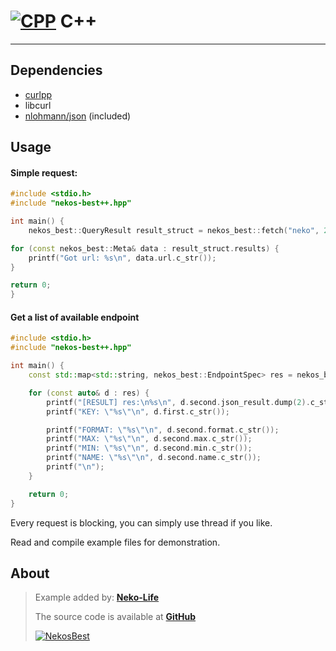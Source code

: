 <!-- markdownlint-disable MD010 MD001 MD026 -->

# [![CPP](https://cdn.discordapp.com/emojis/1043849608230608937.webp?size=32&quality=lossless)](https://nekos.best/discord?ref=docs) C++

---

## Dependencies

- [curlpp](https://github.com/jpbarrette/curlpp/)
- libcurl
- [nlohmann/json](https://github.com/nlohmann/json) (included)

## Usage

#### Simple request:

```cpp
#include <stdio.h>
#include "nekos-best++.hpp"

int main() {
	nekos_best::QueryResult result_struct = nekos_best::fetch("neko", 2);

for (const nekos_best::Meta& data : result_struct.results) {
	printf("Got url: %s\n", data.url.c_str());
}

return 0;
}
```

#### Get a list of available endpoint

```cpp
#include <stdio.h>
#include "nekos-best++.hpp"

int main() {
	const std::map<std::string, nekos_best::EndpointSpec> res = nekos_best::get_available_endpoints();

	for (const auto& d : res) {
		printf("[RESULT] res:\n%s\n", d.second.json_result.dump(2).c_str());
		printf("KEY: \"%s\"\n", d.first.c_str());

		printf("FORMAT: \"%s\"\n", d.second.format.c_str());
		printf("MAX: \"%s\"\n", d.second.max.c_str());
		printf("MIN: \"%s\"\n", d.second.min.c_str());
		printf("NAME: \"%s\"\n", d.second.name.c_str());
		printf("\n");
	}

	return 0;
}
```

Every request is blocking, you can simply use thread if you like.

Read and compile example files for demonstration.

## About

> Example added by: [**Neko-Life**](https://github.com/Neko-Life)
>
> The source code is available at [**GitHub**](https://github.com/Neko-Life/nekos-bestpp)
>
> [![NekosBest](https://img.shields.io/github/stars/Neko-Life/nekos-bestpp?color=yellow&label=Stars&logo=github&style=flat-square)](https://github.com/Neko-Life/nekos-bestpp)
